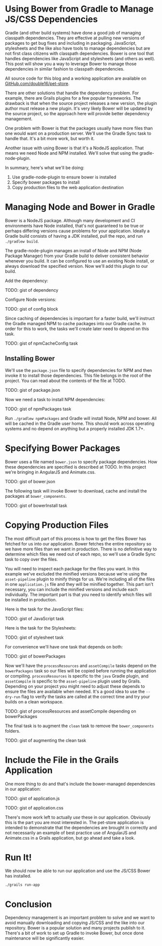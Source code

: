 Using Bower from Gradle to Manage JS/CSS Dependencies
=====================================================

Gradle (and other build systems) have done a good job of managing classpath dependencies. They are effective at pulling
new versions of packages to get bug fixes and including in packaging. JavaScript, stylesheets and the like also have tools
to manage dependencies but are not first class citizens with classpath dependencies. Bower is one tool that handles
dependencies like JavaScript and stylesheets (and others as well). This post will show you a way to leverage Bower to
manage those dependencies in similar fashion to classpath dependencies.

All source code for this blog and a working application are available on [GitHub.com/double16/pet-store](https://github.com/double16/pet-store).

There are other solutions that handle the dependency problem. For example, there are Grails plugins for a few popular
frameworks. The drawback is that when the source project releases a new version, the plugin author must release a new
plugin. It's very likely Bower will be updated by the source project, so the approach here will provide better dependency
management.

One problem with Bower is that the packages usually have more files than one would want on a production server. We'll
use the Gradle Sync task to handle that. It's a bit more work, but worth it.

Another issue with using Bower is that it's a NodeJS application. That means we need Node and NPM installed. We'll solve
that using the gradle-node-plugin.

In summary, here's what we'll be doing:

1. Use gradle-node-plugin to ensure bower is installed
2. Specify bower packages to install
3. Copy production files to the web application destination

# Managing Node and Bower in Gradle
Bower is a NodeJS package. Although many development and CI environments have Node installed, that's not guaranteed to
be true or perhaps differing versions cause problems for your application. Ideally a Gradle build consists of having a
JDK installed, pull the repo, and run `./gradlew build`.

The gradle-node-plugin manages an install of Node and NPM (Node Package Manager) from your Gradle build to deliver
consistent behavior whenever you build. It can be configured to use an existing Node install, or always download the
specified version. Now we'll add this plugin to our build.

Add the dependency:

TODO: gist of dependency

Configure Node versions:

TODO: gist of config block

Since caching of dependencies is important for a faster build, we'll instruct the Gradle managed NPM to cache packages
into our Gradle cache. In order for this to work, the tasks we'll create later need to depend on this task.

TODO: gist of npmCacheConfig task

## Installing Bower
We'll use the `package.json` file to specify dependencies for NPM and then invoke it to install those dependencies. This file
belongs in the root of the project. You can read about the contents of the file at TODO.

TODO: gist of package.json

Now we need a task to install NPM dependencies:

TODO: gist of npmPackages task

Run `./gradlew npmPackages` and Gradle will install Node, NPM and bower. All will be cached in the Gradle user home. This
should work across operating systems and no depend on anything but a properly installed JDK 1.7+.

# Specifying Bower Packages
Bower uses a file named `bower.json` to specify package dependencies. How these dependencies are specified is described
at TODO. In this project we're bringing in AngularJS and Animate.css.

TODO: gist of bower.json

The following task will invoke Bower to download, cache and install the packages at `bower_components`.

TODO: gist of bowerInstall task

# Copying Production Files
The most difficult part of this process is how to get the files Bower has fetched for us into our application. Bower
fetches the entire repository so we have more files than we want in production. There is no definitive way to determine
which files we need out of each repo, so we'll use a Gradle Sync task to copy over the files. 

You will need to inspect each package for the files you want. In this example we've excluded the minified versions because
we're using the `asset-pipeline` plugin to minify things for us. We're including all of the files in one `application.js`
file and they will be minified together. This part isn't necessary, you can include the minified versions and include each
individually. The important part is that you need to identify which files will be installed in production.

Here is the task for the JavaScript files:

TODO: gist of JavaScript task

Here is the task for the Stylesheets:

TODO: gist of stylesheet task

For convenience we'll have one task that depends on both:

TODO: gist of bowerPackages

Now we'll have the `processResources` and `assetCompile` tasks depend on the `bowerPackages` task so our files will be
copied before running the application or compiling. `processResources` is specific to the `java` Gradle plugin, and
`assetCompile` is specific to the `asset-pipeline` plugin used by Grails. Depending on your project you might need to
adjust these depends to ensure the files are available when needed. It's a good idea to use the `--dry-run` flag to
verify the tasks are called at the correct time and try your builds on a clean workspace.

TODO: gist of processResources and assetCompile depending on bowerPackages

The final task is to augment the `clean` task to remove the `bower_components` folders.

TODO: gist of augmenting the clean task

# Include the File in the Grails Application
One more thing to do and that's include the bower-managed dependencies in our application:

TODO: gist of application.js

TODO: gist of application.css

There's more work left to actually _use_ these in our application. Obviously this is the part you are most interested in.
The pet-store application is intended to demonstrate that the dependencies are brought in correctly and not necessarily
an example of best practice use of AngularJS and Animate.css in a Grails application, but go ahead and take a look.

# Run It!
We should now be able to run our application and use the JS/CSS Bower has installed.

```shell
./grails run-app
```

# Conclusion
Dependency management is an important problem to solve and we want to avoid manually downloading and copying JS/CSS and
the like into our repository. Bower is a popular solution and many projects publish to it. There's a bit of work to set up
Gradle to invoke Bower, but once done maintenance will be significantly easier.
